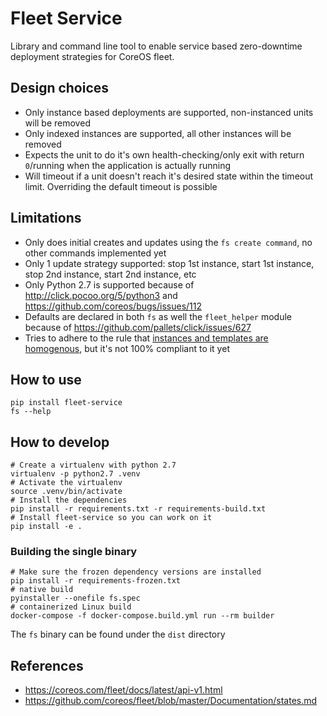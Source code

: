 # Fleet Service
Library and command line tool to enable service based zero-downtime deployment strategies for CoreOS fleet.


## Design choices
- Only instance based deployments are supported, non-instanced units will be removed
- Only indexed instances are supported, all other instances will be removed
- Expects the unit to do it's own health-checking/only exit with return `0`/running when the application is actually running
- Will timeout if a unit doesn't reach it's desired state within the timeout limit. Overriding the default timeout is possible

## Limitations
- Only does initial creates and updates using the `fs create command`, no other commands implemented yet
- Only 1 update strategy supported: stop 1st instance, start 1st instance, stop 2nd instance, start 2nd instance, etc
- Only Python 2.7 is supported because of http://click.pocoo.org/5/python3 and https://github.com/coreos/bugs/issues/112
- Defaults are declared in both `fs` as well the `fleet_helper` module because of https://github.com/pallets/click/issues/627
- Tries to adhere to the rule that [instances and templates are homogenous](https://coreos.com/fleet/docs/latest/unit-files-and-scheduling.html#template-unit-files), but it's not 100% compliant to it yet


## How to use
```
pip install fleet-service
fs --help
```


## How to develop
```
# Create a virtualenv with python 2.7
virtualenv -p python2.7 .venv
# Activate the virtualenv
source .venv/bin/activate
# Install the dependencies
pip install -r requirements.txt -r requirements-build.txt
# Install fleet-service so you can work on it
pip install -e .
```

### Building the single binary
```
# Make sure the frozen dependency versions are installed
pip install -r requirements-frozen.txt
# native build
pyinstaller --onefile fs.spec
# containerized Linux build
docker-compose -f docker-compose.build.yml run --rm builder
```
The `fs` binary can be found under the `dist` directory


## References
- https://coreos.com/fleet/docs/latest/api-v1.html
- https://github.com/coreos/fleet/blob/master/Documentation/states.md
